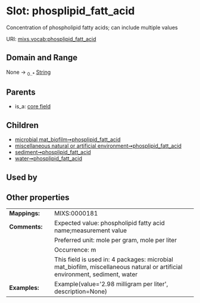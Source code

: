 
# Slot: phosplipid_fatt_acid


Concentration of phospholipid fatty acids; can include multiple values

URI: [mixs.vocab:phosplipid_fatt_acid](https://w3id.org/mixs/vocab/phosplipid_fatt_acid)


## Domain and Range

None &#8594;  <sub>0..\*</sub> [String](types/String.md)

## Parents

 *  is_a: [core field](core_field.md)

## Children

 *  [microbial mat_biofilm➞phosplipid_fatt_acid](microbial_mat_biofilm_phosplipid_fatt_acid.md)
 *  [miscellaneous natural or artificial environment➞phosplipid_fatt_acid](miscellaneous_natural_or_artificial_environment_phosplipid_fatt_acid.md)
 *  [sediment➞phosplipid_fatt_acid](sediment_phosplipid_fatt_acid.md)
 *  [water➞phosplipid_fatt_acid](water_phosplipid_fatt_acid.md)

## Used by


## Other properties

|  |  |  |
| --- | --- | --- |
| **Mappings:** | | MIXS:0000181 |
| **Comments:** | | Expected value: phospholipid fatty acid name;measurement value |
|  | | Preferred unit: mole per gram, mole per liter |
|  | | Occurrence: m |
|  | | This field is used in: 4 packages: microbial mat_biofilm, miscellaneous natural or artificial environment, sediment, water |
| **Examples:** | | Example(value='2.98 milligram per liter', description=None) |

